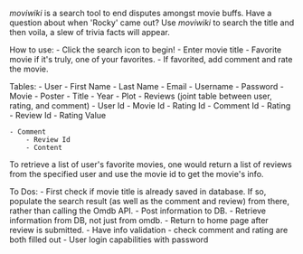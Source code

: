 *moviwiki* is a search tool to end disputes amongst movie buffs. Have a question about when 'Rocky' came out? Use *moviwiki* to search the title and then voila, a slew of trivia facts will appear.

How to use:
    - Click the search icon to begin!
    - Enter movie title
    - Favorite movie if it's truly, one of your favorites.
    - If favorited, add comment and rate the movie.

Tables:
    - User
        - First Name
        - Last Name
        - Email
        - Username
        - Password
    - Movie
        - Poster
        - Title
        - Year
        - Plot
    - Reviews (joint table between user, rating, and comment)
        - User Id
        - Movie Id
        - Rating Id
        - Comment Id
    - Rating
        - Review Id
        - Rating Value

    - Comment
        - Review Id
        - Content

To retrieve a list of user's favorite movies, one would return a list of reviews from the specified user and use the movie id to get the movie's info.


To Dos:
    - First check if movie title is already saved in database. If so, populate the search result (as well as the comment and review) from there, rather than calling the Omdb API.
    - Post information to DB.
    - Retrieve information from DB, not just from omdb.
    - Return to home page after review is submitted.
    - Have info validation
        - check comment and rating are both filled out
    - User login capabilities with password
